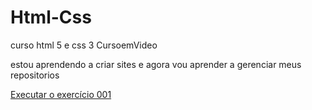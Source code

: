 # Html-Css
curso html 5 e css 3 CursoemVideo

estou aprendendo a criar sites e agora vou aprender a gerenciar meus repositorios

<a href="https://mateusvdev.github.io/Html-Css/exercicios/ex001/">Executar o exercício 001